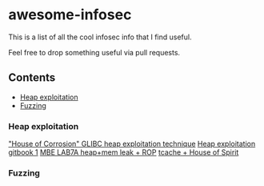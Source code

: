 # awesome-infosec
This is a list of all the cool infosec info that I find useful.

Feel free to drop something useful via pull requests.

## Contents
* [Heap exploitation](#heap-exploitation)
* [Fuzzing](#fuzzing)

### Heap exploitation
["House of Corrosion" GLIBC heap exploitation technique](https://github.com/CptGibbon/House-of-Corrosion)
[Heap exploitation gitbook 1](https://heap-exploitation.dhavalkapil.com/)
[MBE LAB7A heap+mem leak + ROP](https://hackingiscool.pl/heap-overflow-with-stack-pivoting-format-string-leaking-first-stage-rop-ing-to-shellcode-after-making-it-executable-on-the-heap-on-a-statically-linked-binary-mbe-lab7a/)
[tcache + House of Spirit](http://tukan.farm/2017/07/08/tcache/)

### Fuzzing
